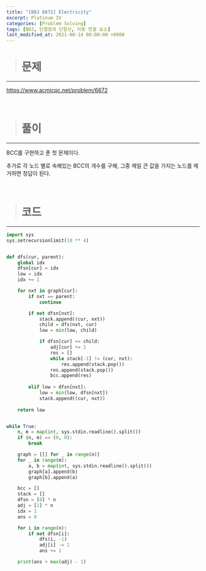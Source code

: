 ```yaml
---
title: "[BOJ 6672] Electricity"
excerpt: Platinum IV
categories: [Problem Solving]
tags: [BOJ, 단절점과 단절선, 이중 연결 요소]
last_modified_at: 2021-08-14 00:00:00 +0900
---
```


> # 문제
---

[<u>https://www.acmicpc.net/problem/6672</u>](https://www.acmicpc.net/problem/6672)

<br>

> # 풀이
---

BCC를 구현하고 푼 첫 문제이다.

추가로 각 노드 별로 속해있는 BCC의 개수를 구해, 그중 제일 큰 값을 가지는 노드를 제거하면 정답이 된다.

<br>

> # 코드
---

```python
import sys
sys.setrecursionlimit(10 ** 4)


def dfs(cur, parent):
    global idx
    dfsn[cur] = idx
    low = idx
    idx += 1

    for nxt in graph[cur]:
        if nxt == parent:
            continue

        if not dfsn[nxt]:
            stack.append((cur, nxt))
            child = dfs(nxt, cur)
            low = min(low, child)

            if dfsn[cur] <= child:
                adj[cur] += 1
                res = []
                while stack[-1] != (cur, nxt):
                    res.append(stack.pop())
                res.append(stack.pop())
                bcc.append(res)
            
        elif low > dfsn[nxt]:
            low = min(low, dfsn[nxt])
            stack.append((cur, nxt))
        
    return low


while True:
    n, m = map(int, sys.stdin.readline().split())
    if (n, m) == (0, 0):
        break

    graph = [[] for _ in range(n)]
    for _ in range(m):
        a, b = map(int, sys.stdin.readline().split())
        graph[a].append(b)
        graph[b].append(a)

    bcc = []
    stack = []
    dfsn = [0] * n
    adj = [1] * n
    idx = 1
    ans = 0

    for i in range(n):
        if not dfsn[i]:
            dfs(i, -1)
            adj[i] -= 1
            ans += 1

    print(ans + max(adj) - 1)
```
